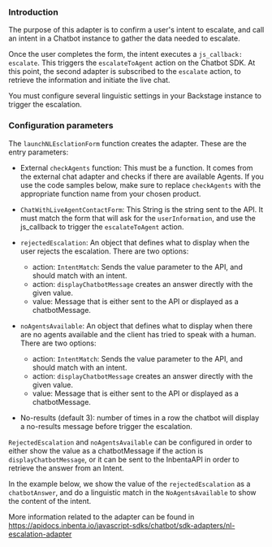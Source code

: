 
### Introduction
The purpose of this adapter is to confirm a user's intent to escalate, and call an intent in a Chatbot instance to gather the data needed to escalate.

Once the user completes the form, the intent executes a `js_callback: escalate`. This triggers the `escalateToAgent` action on the Chatbot SDK. At this point, the second adapter is subscribed to the `escalate` action, to retrieve the information and initiate the live chat.

You must configure several linguistic settings in your Backstage instance to trigger the escalation.

### Configuration parameters

The ```launchNLEsclationForm``` function creates the adapter. These are the entry parameters:

- External `checkAgents` function: This must be a function. It comes from the external chat adapter and checks if there are available Agents. If you use the code samples below, make sure to replace `checkAgents` with the appropriate function name from your chosen product.

- `ChatWithLiveAgentContactForm`: This String is the string sent to the API. It must match the form that will ask for the `userInformation`, and use the js_callback to trigger the `escalateToAgent` action.

- `rejectedEscalation`: An object that defines what to display when the user rejects the escalation. There are two options: 
    - action: `IntentMatch`: Sends the value parameter to the API, and should match with an intent.
    - action: `displayChatbotMessage` creates an answer directly with the given value.
    - value: Message that is either sent to the API or displayed as a chatbotMessage.
    
- `noAgentsAvailable`: An object that defines what to display when there are no agents available and the client has tried to speak with a human. There are two options:
  - action: `IntentMatch`: Sends the value parameter to the API, and should match with an intent.
  - action: `displayChatbotMessage` creates an answer directly with the given value.
  - value: Message that is either sent to the API or displayed as a chatbotMessage.

- No-results (default 3): number of times in a row the chatbot will display a no-results message before trigger the escalation.

`RejectedEscalation` and `noAgentsAvailable`  can be configured in order to either show the value as a chatbotMessage if the action is ```displayChatbotMessage```, or it can be sent to the InbentaAPI in order to retrieve the answer from an Intent.

In the example below, we show the value of the `rejectedEscalation` as a `chatbotAnswer`, and do a linguistic match in the `NoAgentsAvailable` to show the content of the intent.

More information related to the adapter can be found in https://apidocs.inbenta.io/javascript-sdks/chatbot/sdk-adapters/nl-escalation-adapter